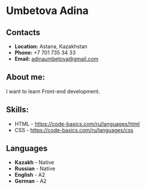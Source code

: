 # Umbetova Adina
## Contacts 
* **Location:** Astana, Kazakhstan
* **Phone:** +7 701 735 34 33
* **Email:** adinaumbetova@gmail.com
## About me: 
I want to learn Front-end development.
## Skills:
* HTML - https://code-basics.com/ru/languages/html
* CSS - https://code-basics.com/ru/languages/css
## Languages
* **Kazakh** - Native
* **Russian** - Native
* **English** - A2
* **German** - A2
